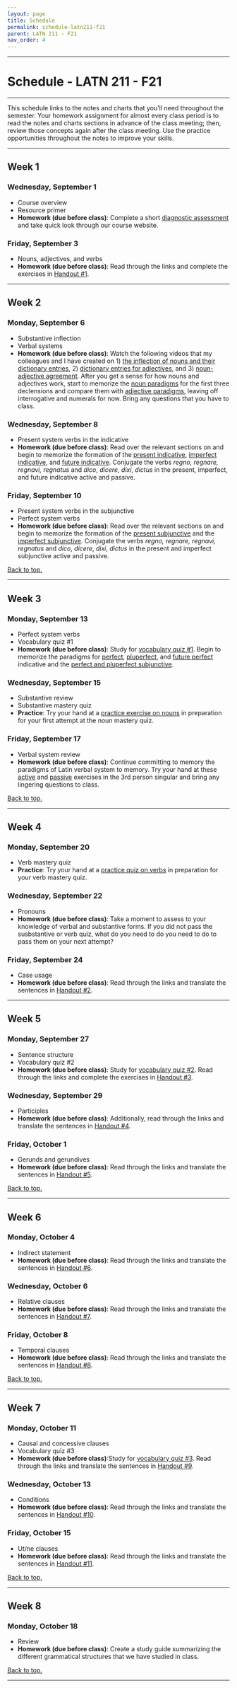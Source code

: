 ```yaml
---
layout: page
title: Schedule
permalink: schedule-latn211-f21
parent: LATN 211 - F21
nav_order: 4
---
```

***

# Schedule - LATN 211 - F21

***

This schedule links  to the notes and charts that you'll need throughout the semester. Your homework assignment for almost every class period is to read the notes and charts sections in advance of the class meeting; then, review those concepts again after the class meeting. Use the practice opportunities throughout the notes to improve your skills.

***


## Week 1

### Wednesday, September 1
- Course overview
- Resource primer
- **Homework (due before class)**: Complete a short [diagnostic assessment](https://docs.google.com/forms/d/e/1FAIpQLSeA5zstKdGp-8h3xsW2cIw-Ydayk_YD977nAaKCbvb4bWs7Sw/viewform?usp=sf_link) and take quick look through our course website.

### Friday, September 3
- Nouns, adjectives, and verbs
- **Homework (due before class)**: Read through the links and complete the exercises in [Handout #1](https://dominicmachado.github.io/grammatical-handout-1-latn211-f21).

***

## Week 2

### Monday, September 6
- Substantive inflection
- Verbal systems
- **Homework (due before class)**: Watch the following videos that my colleagues and I have created on 1) [the inflection of nouns and their dictionary entries](https://www.youtube.com/watch?v=D-x9X1v3170), 2) [dictionary entries for adjectives](https://www.youtube.com/watch?v=a_iyFuYTma4), and 3) [noun-adjective agreement](https://www.youtube.com/watch?v=h5ZG-GM3EFA). After you get a sense for how nouns and adjectives work, start to memorize the [noun paradigms](https://lingualatina.github.io/textbook/reference/nouns-paradigms/) for the first three declensions and compare them with [adjective paradigms](https://lingualatina.github.io/textbook/reference/adjectives-paradigms/), leaving off interrogative and numerals for now. Bring any questions that you have to class.


### Wednesday, September 8
- Present system verbs in the indicative
- **Homework (due before class)**: Read over the relevant sections on and begin to memorize the formation of the [present indicative](https://lingualatina.github.io/textbook/presentation/02-verbs/present/), [imperfect indicative](https://lingualatina.github.io/textbook/presentation/02-verbs/imperfect/), and [future indicative](https://lingualatina.github.io/textbook/presentation/02-verbs/future/). Conjugate the verbs *regno, regnare, regnavi, regnatus* and *dico*, *dicere*, *dixi*, *dictus* in the present, imperfect, and future indicative active and passive.

### Friday, September 10
- Present system verbs in the subjunctive
- Perfect system verbs
- **Homework (due before class)**: Read over the relevant sections on and begin to memorize the formation of the [present subjunctive](https://lingualatina.github.io/textbook/presentation/07-subjunctive/#present-subjunctive) and the [imperfect subjunctive](https://lingualatina.github.io/textbook/presentation/07-subjunctive/#imperfect-subjunctive). Conjugate the verbs *regno, regnare, regnavi, regnatus* and *dico*, *dicere*, *dixi*, *dictus* in the present and imperfect subjunctive active and passive.

[Back to top.](#top)

***

## Week 3

### Monday, September 13
- Perfect system verbs
- Vocabulary quiz #1
- **Homework (due before class)**: Study for [vocabulary quiz #1](https://dominicmachado.github.io/vocabulary-weeks-1-2-latn211-f21). Begin to memorize the paradigms for [perfect](https://lingualatina.github.io/textbook/presentation/02-verbs/perfect/), [pluperfect](https://lingualatina.github.io/textbook/presentation/02-verbs/pluperfect-and-future-perfect/#the-pluperfect-tense), and [future perfect](https://lingualatina.github.io/textbook/presentation/02-verbs/pluperfect-and-future-perfect/#the-future-perfect-tense) indicative and the [perfect and pluperfect subjunctive](https://lingualatina.github.io/textbook/presentation/07-subjunctive/#perfect-active-subjunctive).


### Wednesday, September 15
- Substantive review
- Substantive mastery quiz
- **Practice**: Try your hand at a [practice exercise on nouns](https://docs.google.com/forms/d/e/1FAIpQLSezITy1Kem5ziaZpbsrrgxmWpI7xL1O5t2-9hRWZ1HXCLvqFQ/viewform?usp=sf_link) in preparation for your first attempt at the noun mastery quiz.

### Friday, September 17
- Verbal system review
- **Homework (due before class)**: Continue committing to memory the paradigms of Latin verbal system to memory. Try your hand at these [active](https://lingualatina.github.io/textbook/exercises/08-temporal-clauses/synopses-3-s-active/) and [passive](https://lingualatina.github.io/textbook/exercises/08-temporal-clauses/synopses-3-s-passive/) exercises in the 3rd person singular and bring any lingering questions to class.


[Back to top.](#top)

***

## Week 4

### Monday, September 20
- Verb mastery quiz
- **Practice**: Try your hand at a [practice quiz on verbs](https://docs.google.com/forms/d/e/1FAIpQLSdaq2a81tFApime9lQOvVtC_SA9dURgN7vjyp105upeAfeCQA/viewform?usp=sf_link) in preparation for your verb mastery quiz.

### Wednesday, September 22
- Pronouns
- **Homework (due before class)**: Take a moment to assess to your knowledge of verbal and substantive forms. If you did not pass the susbstantive or verb quiz, what do you need to do you need to do to pass them on your next attempt?

### Friday, September 24
- Case usage
- **Homework (due before class)**: Read through the links and translate the sentences in [Handout #2](https://dominicmachado.github.io/grammatical-handout-2-latn211-f21).

***

## Week 5

### Monday, September 27
- Sentence structure
- Vocabulary quiz #2
- **Homework (due before class)**:
Study for [vocabulary quiz #2](https://dominicmachado.github.io/vocabulary-weeks-3-4-latn211-f21). Read through the links and complete the exercises in [Handout #3](https://dominicmachado.github.io/grammatical-handout-3-latn211-f21).  

### Wednesday, September 29
- Participles
- **Homework (due before class)**: Additionally, read through the links and translate the sentences in [Handout #4](https://dominicmachado.github.io/grammatical-handout-4-latn211-f21).

### Friday, October 1
- Gerunds and gerundives
- **Homework (due before class)**: Read through the links and translate the sentences in [Handout #5](https://dominicmachado.github.io/grammatical-handout-5-latn211-f21).


[Back to top.](#top)

***

## Week 6

### Monday, October 4
- Indirect statement
- **Homework (due before class)**:  Read through the links and translate the sentences in [Handout #6](https://dominicmachado.github.io/grammatical-handout-6-latn211-f21).

### Wednesday, October 6
- Relative clauses
- **Homework (due before class)**: Read through the links and translate the sentences in [Handout #7](https://dominicmachado.github.io/grammatical-handout-7-latn211-f21).

### Friday, October 8
- Temporal clauses
- **Homework (due before class)**: Read through the links and translate the sentences in [Handout #8](https://dominicmachado.github.io/grammatical-handout-8-latn211-f21).

[Back to top.](#top)

***

## Week 7

### Monday, October 11
- Causal and concessive clauses
- Vocabulary quiz #3
- **Homework (due before class)**:Study for [vocabulary quiz #3](https://dominicmachado.github.io/vocabulary-weeks-5-6-latn211-f21). Read through the links and translate the sentences in [Handout #9](https://dominicmachado.github.io/grammatical-handout-9-latn211-f21).

### Wednesday, October 13
- Conditions
- **Homework (due before class)**: Read through the links and translate the sentences in [Handout #10](https://dominicmachado.github.io/grammatical-handout-10-latn211-f21).

### Friday, October 15
- Ut/ne clauses
- **Homework (due before class)**: Read through the links and translate the sentences in [Handout #11](https://dominicmachado.github.io/grammatical-handout-11-latn211-f21).

[Back to top.](#top)

***

## Week 8

### Monday, October 18
- Review
- **Homework (due before class)**: Create a study guide summarizing the different grammatical structures that we have studied in class.

[Back to top.](#top)

***
